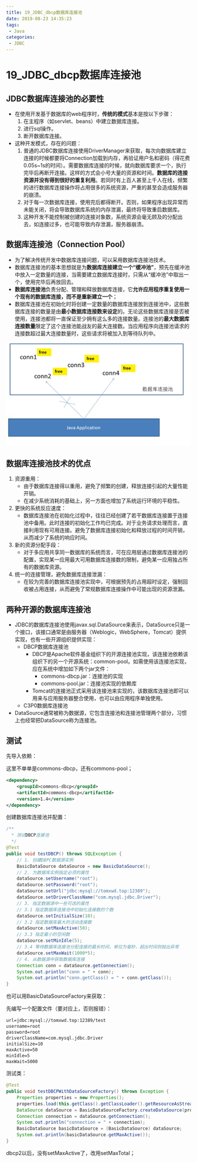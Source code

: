 ```yaml
---
title: 19_JDBC_dbcp数据库连接池
date: 2019-08-23 14:35:23
tags: 
 - Java
categories:
 - JDBC
---
```


# 19_JDBC_dbcp数据库连接池

## JDBC数据库连接池的必要性

- 在使用开发基于数据库的web程序时，**传统的模式**基本是按以下步骤：
  1. 在主程序（如servlet、beans）中建立数据库连接。
  2. 进行sql操作。
  3. 断开数据库连接。
- 这种开发模式，存在的问题：
  1. 普通的JDBC数据库连接使用DriverManager来获取，每次向数据库建立连接的时候都要将Connection加载到内存，再验证用户名和密码（得花费0.05s~1s的时间）。需要数据库连接的时候，就向数据库要求一个，执行完毕后再断开连接。这样的方式会小号大量的资源和时间。**数据库的连接资源并没有得到很好的重复利用**。若同时有上百人甚至上千人在线，频繁的进行数据库连接操作将占用很多的系统资源，严重的甚至会造成服务器的崩溃。
  2. 对于每一次数据库连接，使用完后都得断开。否则，如果程序出现异常而未能关闭，将会导致数据库系统的内存泄漏，最终将导致重启数据库。
  3. 这种开发不能控制被创建的连接对象数，系统资源会毫无顾及的分配出去，如连接过多，也可能导致内存泄漏，服务器崩溃。



## 数据库连接池（Connection Pool）

- 为了解决传统开发中数据库连接问题，可以采用数据库连接池技术。
- 数据库连接池的基本思想就是为**数据库连接建立一个“缓冲池”**，预先在缓冲池中放入一定数量的连接，当需要建立数据库连接时，只需从“缓冲池”中取出一个，使用完毕后再放回去。
- **数据库连接池**负责分配、管理和释放数据库连接，它**允许应用程序重复使用一个现有的数据库连接，而不是重新建立一个**；
- 数据库连接池在初始化时将创建一定数量的数据库连接放到连接池中，这些数据库连接的数量是由**最小数据库连接数来设定**的。无论这些数据库连接是否被使用，连接池都将一直保证至少拥有这么多的连接数量。连接池的**最大数据库连接数量**限定了这个连接池能战友的最大连接数。当应用程序向连接池请求的连接数超过最大连接数量时，这些请求将被加入到等待队列中。

![数据库连接池](https://raw.githubusercontent.com/tomxwd/ImageHosting/master/blog/JDBC/19%E6%95%B0%E6%8D%AE%E5%BA%93%E8%BF%9E%E6%8E%A5%E6%B1%A0.png)



## 数据库连接池技术的优点

1. 资源重用：
   - 由于数据库连接得以重用，避免了频繁的创建，释放连接引起的大量性能开销。
   - 在减少系统消耗的基础上，另一方面也增加了系统运行环境的平稳性。
2. 更快的系统反应速度：
   - 数据库连接池在初始化过程中，往往已经创建了若干数据库连接置于连接池中备用。此时连接的初始化工作均已完成。对于业务请求处理而言，直接利用现有可用连接。避免了数据库连接初始化和释放过程的时间开销，从而减少了系统的响应时间。
3. 新的资源分配手段：
   - 对于多应用共享同一数据库的系统而言，可在应用层通过数据库连接池的配置，实现某一应用最大可用数据库连接数的限制，避免某一应用独占所有的数据库资源。
4. 统一的连接管理，避免数据库连接泄漏：
   - 在较为完善的数据库连接池实现中，可根据预先的占用超时设定，强制回收被占用连接，从而避免了常规数据库连接操作中可能出现的资源泄漏。



## 两种开源的数据库连接池

- JDBC的数据库连接池使用javax.sql.DataSource来表示，DataSource只是一个接口，该接口通常是由服务器（Weblogic，WebSphere，Tomcat）提供实现，也有一些开源组织提供实现：
  - DBCP数据库连接池
    - DBCP是Apache软件基金组织下的开源连接池实现，该连接池依赖该组织下的另一个开源系统：common-pool。如需使用该连接池实现，应在系统中增加如下两个jar文件：
      - commons-dbcp.jar：连接池的实现
      - commons-pool.jar：连接池实现的依赖库
    - Tomcat的连接池正式采用该连接池来实现的，该数据库连接池即可以用来与应用服务器整合使用，也可以由应用程序单独使用。
  - C3P0数据库连接池
- DataSource通常被称为数据源，它包含连接池和连接池管理两个部分，习惯上也经常把DataSource称为连接池。



## 测试

先导入依赖：

这里不单单是commons-dbcp，还有commons-pool；

```xml
<dependency>
    <groupId>commons-dbcp</groupId>
    <artifactId>commons-dbcp</artifactId>
    <version>1.4</version>
</dependency>
```

创建数据库连接池并配置：

```java
/**
  * 测试DBCP连接池
  */
@Test
public void testDBCP() throws SQLException {
    // 1. 创建DBPC数据源实例
    BasicDataSource dataSource = new BasicDataSource();
    // 2. 为数据库实例指定必须的属性
    dataSource.setUsername("root");
    dataSource.setPassword("root");
    dataSource.setUrl("jdbc:mysql://tomxwd.top:12389");
    dataSource.setDriverClassName("com.mysql.jdbc.Driver");
    // 3. 指定数据源中一些可选的属性
    // 3.1 指定数据库连接池中初始化连接数的个数
    dataSource.setInitialSize(10);
    // 3.2 指定数据库最大的活动连接数
    dataSource.setMaxActive(50);
    // 3.3 指定最小的空闲数
    dataSource.setMinIdle(5);
    // 3.4 等待数据库连接池分配连接的最长时间，单位为毫秒，超出时间则抛出异常
    dataSource.setMaxWait(1000*5);
    // 4. 从数据源中获取数据库连接
    Connection conn = dataSource.getConnection();
    System.out.println("conn = " + conn);
    System.out.println("conn.getClass() = " + conn.getClass());
}
```

也可以用BasicDataSourceFactory来获取：

先编写一个配置文件（要对应上，否则报错）：

```properties
url=jdbc:mysql://tomxwd.top:12389/test
username=root
password=root
driverClassName=com.mysql.jdbc.Driver
initialSize=10
maxActive=50
minIdle=5
maxWait=5000
```

测试类：

```java
@Test
public void testDBCPWithDataSourceFactory() throws Exception {
    Properties properties = new Properties();
    properties.load(this.getClass().getClassLoader().getResourceAsStream("dbcp.properties"));
    DataSource dataSource = BasicDataSourceFactory.createDataSource(properties);
    Connection connection = dataSource.getConnection();
    System.out.println("connection = " + connection);
    BasicDataSource basicDataSource = (BasicDataSource) dataSource;
    System.out.println(basicDataSource.getMaxActive());
}
```

dbcp2以后，没有setMaxActive了，改用setMaxTotal；